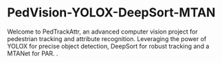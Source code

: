 # PedVision-YOLOX-DeepSort-MTAN
Welcome to PedTrackAttr, an advanced computer vision project for pedestrian tracking and attribute recognition. Leveraging the power of YOLOX for precise object detection, DeepSort for robust tracking and a MTANet for PAR. .
